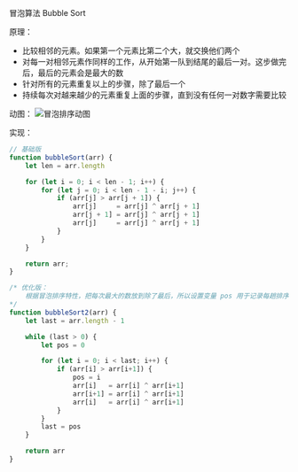 冒泡算法 Bubble Sort

原理：
- 比较相邻的元素。如果第一个元素比第二个大，就交换他们两个
- 对每一对相邻元素作同样的工作，从开始第一队到结尾的最后一对。这步做完后，最后的元素会是最大的数
- 针对所有的元素重复以上的步骤，除了最后一个
- 持续每次对越来越少的元素重复上面的步骤，直到没有任何一对数字需要比较

动图：
![冒泡排序动图](http://ww1.sinaimg.cn/large/68307314gy1geag8cfjb1g20my075thy.gif)

实现：
```js
// 基础版
function bubbleSort(arr) {
    let len = arr.length

    for (let i = 0; i < len - 1; i++) {
        for (let j = 0; i < len - 1 - i; j++) {
            if (arr[j] > arr[j + 1]) {
                arr[j]     = arr[j] ^ arr[j + 1]
                arr[j + 1] = arr[j] ^ arr[j + 1]
                arr[j]     = arr[j] ^ arr[j + 1]
            }
        }
    }

    return arr;
}

/* 优化版：
    根据冒泡排序特性，把每次最大的数放到除了最后，所以设置变量 pos 用于记录每趟排序最后一次交换的位置，下一趟排序只要扫描到 pos 位置即可。
*/ 
function bubbleSort2(arr) {
    let last = arr.length - 1

    while (last > 0) {
        let pos = 0

        for (let i = 0; i < last; i++) {
            if (arr[i] > arr[i+1]) {
                pos = i
                arr[i]   = arr[i] ^ arr[i+1]
                arr[i+1] = arr[i] ^ arr[i+1]
                arr[i]   = arr[i] ^ arr[i+1]
            }
        }
        last = pos
    }

    return arr
}

```
